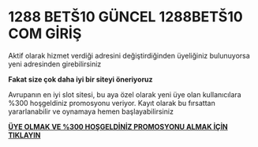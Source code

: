 # 1288 BETŠ10 GÜNCEL 1288BETŠ10 COM GİRİŞ

Aktif olarak hizmet verdiği adresini değiştirdiğinden üyeliğiniz bulunuyorsa yeni adresinden girebilirsiniz

**Fakat size çok daha iyi bir siteyi öneriyoruz**

Avrupanın en iyi slot sitesi, bu aya özel olarak yeni üye olan kullanıcılara %300 hoşgeldiniz promosyonu veriyor. Kayıt olarak bu fırsattan yararlanabilir ve oynamaya hemen başlayabilirsiniz

[**ÜYE OLMAK VE %300 HOŞGELDİNİZ PROMOSYONU ALMAK İÇİN TIKLAYIN**](https://cutt.ly/FeDhKgg1)
